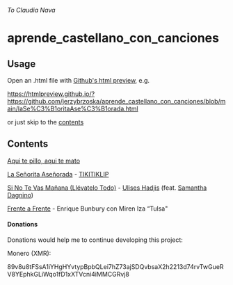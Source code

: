 *To Claudia Nava*

# aprende_castellano_con_canciones

## Usage

Open an .html file with [Github's html preview][1], e.g.

<https://htmlpreview.github.io/?https://github.com/jerzybrzoska/aprende_castellano_con_canciones/blob/main/laSe%C3%B1oritaAse%C3%B1orada.html>

or just skip to the [contents](#co)

## Contents<a id=co></a>

[Aqui te pillo, aqui te mato][9]

[La Señorita Aseñorada][4] - [TIKITIKLIP][2]

[Si No Te Vas Mañana (Llévatelo Todo)][5] - [Ulises Hadjis][6] (feat. [Samantha Dagnino][7])

[Frente a Frente][8] - Enrique Bunbury con Miren Iza “Tulsa" 

#### Donations

Donations would help me to continue developing this project:

Monero (XMR): 

89v8u8tFSsA1iYHgHYvtypBpbQLei7hZ73ajSDQvbsaX2h2213d74rvTwGueRV8YEphkGLiWqo1fD1xXTVcni4iMMCGRvj8



[1]: https://htmlpreview.github.io/?
[2]: https://www.youtube.com/user/Tikitikliponline/about
[4]: https://htmlpreview.github.io/?https://github.com/jerzybrzoska/aprende_castellano_con_canciones/blob/main/laSe%C3%B1oritaAse%C3%B1orada.html
[5]: https://htmlpreview.github.io/?https://github.com/jerzybrzoska/aprende_castellano_con_canciones/blob/main/Si_No_Te_Vas_Man%CC%83ana.html
[6]: https://es.wikipedia.org/wiki/Ulises_Hadjis
[7]: https://www.youtube.com/user/DagninoSamantha/about
[8]: https://htmlpreview.github.io/?https://github.com/jerzybrzoska/aprende_castellano_con_canciones/blob/main/frente_a_frente.html
[9]: https://htmlpreview.github.io/?https://github.com/jerzybrzoska/aprende_castellano_con_canciones/blob/main/Aqui_te_pillo.html
